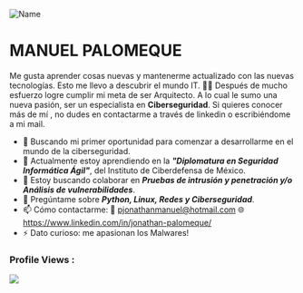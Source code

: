 ![Name](https://github.com/sharannyobasu/sharannyobasu/blob/master/Hello(1).gif)
# **MANUEL PALOMEQUE**

Me gusta aprender cosas nuevas y mantenerme actualizado con las nuevas tecnologías. Esto me llevo a descubrir el mundo IT. 👨‍💻
Después de mucho esfuerzo logre cumplir mi meta de ser Arquitecto. A lo cual le sumo una nueva pasión, ser un especialista en **Ciberseguridad**.
Si quieres conocer más de mí , no dudes en contactarme a través de linkedin o escribiéndome a mi mail.



- 🔭 Buscando mi primer oportunidad para comenzar a desarrollarme en el mundo de la ciberseguridad.
- 🌱 Actualmente estoy aprendiendo en la ***"Diplomatura en Seguridad Informática Ágil"***, del Instituto de Ciberdefensa de México.  
- 👯 Estoy buscando colaborar en ***Pruebas de intrusión y penetración y/o Análisis de vulnerabilidades***.
- 💬 Pregúntame sobre ***Python, Linux, Redes y Ciberseguridad***.
- 📫 Cómo contactarme:   📧 pjonathanmanuel@hotmail.com     🌐https://www.linkedin.com/in/jonathan-palomeque/
- ⚡ Dato curioso: me apasionan los Malwares!




 ### Profile Views :<br>
  <img src="https://profile-counter.glitch.me/manuelpalomeque/count.svg" />

